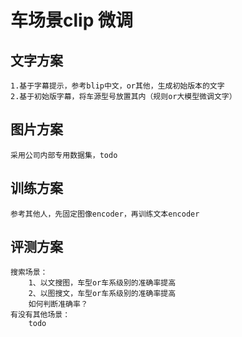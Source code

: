 # 车场景clip 微调

## 文字方案

    1.基于字幕提示，参考blip中文，or其他，生成初始版本的文字
    2.基于初始版字幕，将车源型号放置其内（规则or大模型微调文字）

## 图片方案

    采用公司内部专用数据集，todo

## 训练方案
    参考其他人，先固定图像encoder，再训练文本encoder

## 评测方案
    搜索场景：
        1、以文搜图，车型or车系级别的准确率提高
        2、以图搜文，车型or车系级别的准确率提高
        如何判断准确率？
    有没有其他场景：
        todo
